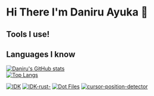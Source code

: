 <link rel="stylesheet" href="https://cdn.jsdelivr.net/gh/devicons/devicon@latest/devicon.min.css">

# Hi There I'm Daniru Ayuka :wave: 

## Tools I use!

## Languages I know



[![Daniru's GitHub stats](https://github-readme-stats.vercel.app/api?username=Daniru2007&show_icons=true&theme=dracula)](https://github.com/anuraghazra/github-readme-stats)
</br>
[![Top Langs](https://github-readme-stats.vercel.app/api/top-langs/?username=Daniru2007&theme=dracula&langs_count=10&layout=compact)](https://github.com/anuraghazra/github-readme-stats)
</br>

[![IDK](https://github-readme-stats.vercel.app/api/pin/?username=Daniru2007&repo=idk&theme=dracula)](https://github.com/anuraghazra/github-readme-stats)
[![IDK-rust-](https://github-readme-stats.vercel.app/api/pin/?username=Daniru2007&repo=IDK-rust-&theme=dracula)](https://github.com/anuraghazra/github-readme-stats)
[![Dot Files](https://github-readme-stats.vercel.app/api/pin/?username=Daniru2007&repo=DotFiles&theme=dracula)](https://github.com/anuraghazra/github-readme-stats)
[![cursor-position-detector](https://github-readme-stats.vercel.app/api/pin/?username=Daniru2007&repo=cursor-position-detector&theme=dracula)](https://github.com/anuraghazra/github-readme-stats)
